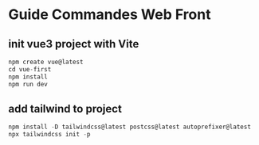 # Guide Commandes Web Front

## init vue3 project with Vite

```js
npm create vue@latest
cd vue-first
npm install
npm run dev
```

## add tailwind to project

```js
npm install -D tailwindcss@latest postcss@latest autoprefixer@latest
npx tailwindcss init -p
```
